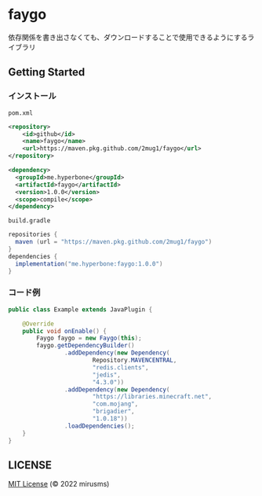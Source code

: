 # faygo
依存関係を書き出さなくても、ダウンロードすることで使用できるようにするライブラリ
## Getting Started

### インストール

`pom.xml`
```xml
<repository>
    <id>github</id>
    <name>faygo</name>
    <url>https://maven.pkg.github.com/2mug1/faygo</url>
</repository>

<dependency>
  <groupId>me.hyperbone</groupId>
  <artifactId>faygo</artifactId>
  <version>1.0.0</version>
  <scope>compile</scope>
</dependency>
```

`build.gradle`
```gradle
repositories {
  maven (url = "https://maven.pkg.github.com/2mug1/faygo")
}
dependencies {
  implementation("me.hyperbone:faygo:1.0.0")
}
```

### コード例
```java
public class Example extends JavaPlugin {

    @Override
    public void onEnable() {
        Faygo faygo = new Faygo(this);
        faygo.getDependencyBuilder()
                .addDependency(new Dependency(
                        Repository.MAVENCENTRAL,
                        "redis.clients",
                        "jedis",
                        "4.3.0"))
                .addDependency(new Dependency(
                        "https://libraries.minecraft.net",
                        "com.mojang",
                        "brigadier",
                        "1.0.18"))
                .loadDependencies();
    }
}
```

## LICENSE
[MIT License](./LICENSE) (© 2022 mirusms)